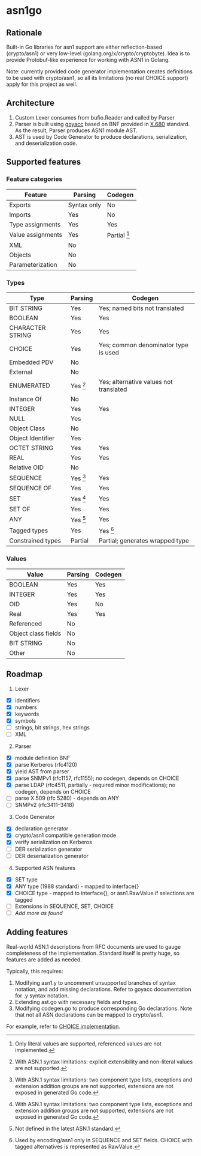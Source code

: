 # asn1go

## Rationale

Built-in Go libraries for asn1 support are either reflection-based (crypto/asn1) or 
very low-level (golang.org/x/crypto/cryptobyte). Idea is to provide Protobuf-like experience for 
working with ASN1 in Golang.

Note: currently provided code generator implementation creates definitions to be used with crypto/asn1, 
so all its limitations (no real CHOICE support) apply for this project as well.

## Architecture

1) Custom Lexer consumes from bufio.Reader and called by Parser
2) Parser is built using [goyacc](https://godoc.org/golang.org/x/tools/cmd/goyacc)
 based on BNF provided in [X.680](https://www.itu.int/ITU-T/studygroups/com17/languages/X.680-0207.pdf) standard. 
 As the result, Parser produces ASN1 module AST.
3) AST is used by Code Generator to produce declarations, serialization, and deserialization code.

## Supported features

### Feature categories

| Feature           | Parsing     | Codegen       |
|-------------------|-------------|---------------|
| Exports           | Syntax only | No            |
| Imports           | Yes         | No            |
| Type assignments  | Yes         | Yes           |
| Value assignments | Yes         | Partial [^f1] |
| XML               | No          |               |
| Objects           | No          |               |
| Parameterization  | No          |               |

[^f1]: Only literal values are supported, referenced values are not implemented.

### Types

| Type              | Parsing   | Codegen                                |
|-------------------|-----------|----------------------------------------|
| BIT STRING        | Yes       | Yes; named bits not translated         |
| BOOLEAN           | Yes       | Yes                                    |
| CHARACTER STRING  | Yes       | Yes                                    |
| CHOICE            | Yes       | Yes; common denominator type is used   |
| Embedded PDV      | No        |                                        |
| External          | No        |                                        |
| ENUMERATED        | Yes [^t4] | Yes; alternative values not translated |
| Instance Of       | No        |                                        |
| INTEGER           | Yes       | Yes                                    |
| NULL              | Yes       |                                        |
| Object Class      | No        |                                        |
| Object Identifier | Yes       |                                        | 
| OCTET STRING      | Yes       | Yes                                    |
| REAL              | Yes       | Yes                                    |
| Relative OID      | No        |                                        |
| SEQUENCE          | Yes [^t1] | Yes                                    |
| SEQUENCE OF       | Yes       | Yes                                    |
| SET               | Yes [^t1] | Yes                                    |
| SET OF            | Yes       | Yes                                    |
| ANY               | Yes [^t2] | Yes                                    |
| Tagged types      | Yes       | Yes [^t3]                              |
| Constrained types | Partial   | Partial; generates wrapped type        |

[^t1]: With ASN.1 syntax limitations: two component type lists, exceptions and extension addition groups are not supported, extensions are not exposed in generated Go code.
[^t2]: Not defined in the latest ASN.1 standard.
[^t3]: Used by encoding/asn1 only in SEQUENCE and SET fields. CHOICE with tagged alternatives is represented as RawValue.
[^t4]: With ASN.1 syntax limitations: explicit extensibility and non-literal values are not supported.

### Values

| Value               | Parsing  | Codegen |
|---------------------|----------|---------|
| BOOLEAN             | Yes      | Yes     |
| INTEGER             | Yes      | Yes     |
| OID                 | Yes      | No      |
| Real                | Yes      | Yes     |
| Referenced          | No       |         |
| Object class fields | No       |         |
| BIT STRING          | No       |         |
| Other               | No       |         |

## Roadmap

1) Lexer
 - [x] identifiers
 - [x] numbers 
 - [x] keywords
 - [x] symbols
 - [ ] strings, bit strings, hex strings
 - [ ] XML
2) Parser
 - [x] module definition BNF
 - [x] parse Kerberos (rfc4120)
 - [x] yield AST from parser
 - [x] parse SNMPv1 (rfc1157, rfc1155); no codegen, depends on CHOICE
 - [x] parse LDAP (rfc4511, partially - required minor modifications); no codegen, depends on CHOICE
 - [ ] parse X.509 (rfc 5280) - depends on ANY
 - [ ] SNMPv2 (rfc3411–3418)
3) Code Generator
 - [x] declaration generator
 - [x] crypto/asn1 compatible generation mode
 - [x] verify serialization on Kerberos
 - [ ] DER serialization generator
 - [ ] DER deserialization generator
4) Supported ASN features
 - [x] SET type
 - [x] ANY type (1988 standard) - mapped to interface{}
 - [x] CHOICE type - mapped to interface{}, or asn1.RawValue if selections are tagged
 - [ ] Extensions in SEQUENCE, SET, CHOICE
 - [ ] _Add more as found_

## Adding features

Real-world ASN.1 descriptions from RFC documents are used to gauge completeness of the implementation.
Standard itself is pretty huge, so features are added as needed.

Typically, this requires:

1) Modifying asn1.y to uncomment unsupported branches of syntax notation, and add missing declarations. 
   Refer to goyacc documentation for .y syntax notation.
2) Extending ast.go with necessary fields and types.
3) Modifying codegen.go to produce corresponding Go declarations. Note that not all ASN declarations can be mapped to 
   crypto/asn1. 

For example, refer to [CHOICE implementation](https://github.com/chemikadze/asn1go/commit/884e30ce6a93c4e9df7ad7711889651fbcda01ce).